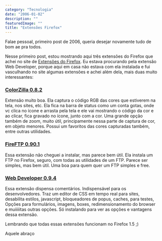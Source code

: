 ```yaml
---
category: "Tecnologia"
date: "2006-01-02"
description: ""
featuredImage: ""
title: "Extensões Firefox"
---
```


Falae pessoal, primeiro post de 2006, queria desejar novamente tudo de bom ae pra todos.

Nesse primeiro post, estou mostrando aqui três extensões do Firefox que achei no site de [Extensões do Firefox](https://addons.mozilla.org/extensions/?application=firefox). Eu estava procurando pela extensão Web Developer, porque aqui em casa não estava com ela instalada e fui vasculhando no site algumas extensões e achei além dela, mais duas muito interessantes:

### [ColorZilla 0.8.2](http://releases.mozilla.org/pub/mozilla.org/extensions/colorzilla/colorzilla-0.8.2-fx+mz.xpi)

Extensão muito boa. Ela captura o código RGB das cores que estiverem na tela, nos sites, etc. Ela fica na barra de status como um conta gotas, onde vc clica no ícone e arrasta pela tela e ele vai mostrando o código da cor e ao clicar, fica gravado no ícone, junto com a cor. Uma grande opção também de zoom, muito útil, principamente nessa parte de captura de cor, em objeto menores. Possui um favoritos das cores capturadas também, entre outras utilidades.

### [FireFTP 0.90.1](http://releases.mozilla.org/pub/mozilla.org/extensions/fireftp/fireftp-0.90.1-fx.xpi)

Essa extensão não cheguei a instalar, mas parece bem útil. Ela instala um FTP no Firefox, seguro, com todas as utilidades de um FTP. Parece ser simples, mas bem útil. Uma boa para quem quer um FTP simples e free.

### [Web Developer 0.9.4](http://releases.mozilla.org/pub/mozilla.org/extensions/web_developer/web_developer-0.9.4-fx+fl.xpi)

Essa extensão dispensa comentários. Indispensável para os desenvolvedores. Traz um editor de CSS em tempo real para sites, desabilita estilos, javascript, bloqueadores de popus, caches, para testes, Opções para formulários, imagens, boxes, redimensionamento do browser e muiiiiitas outras opções. Só instalando para ver as opções e vantagens dessa extensão.

Lembrando que todas essas extensões funcionam no Firefox 1.5 ;)

Aquele abraço
